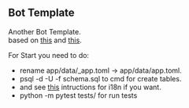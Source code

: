 Bot Template
---------
Another Bot Template. <br>
based on [this](https://github.com/Forden/aiogram-bot-template) and [this](https://github.com/aiogram/bot).

For Start you need to do:
* rename app/data/_app.toml -> app/data/app.toml.
* psql -d <database> -U <user> -f schema.sql to cmd for create tables.
* and see [this](https://docs.aiogram.dev/en/latest/examples/i18n_example.html?highlight=i18n%20#i18n-example) intructions for i18n if you want.
* python -m pytest tests/ for run tests
